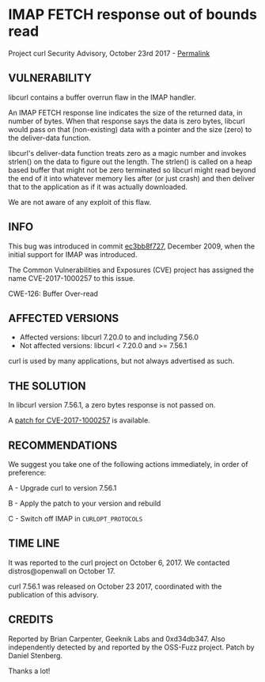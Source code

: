 IMAP FETCH response out of bounds read
======================================

Project curl Security Advisory, October 23rd 2017 -
[Permalink](https://www.curl.se/docs/CVE-2017-1000257.html)

VULNERABILITY
-------------

libcurl contains a buffer overrun flaw in the IMAP handler.

An IMAP FETCH response line indicates the size of the returned data, in number
of bytes. When that response says the data is zero bytes, libcurl would pass
on that (non-existing) data with a pointer and the size (zero) to the
deliver-data function.

libcurl's deliver-data function treats zero as a magic number and invokes
strlen() on the data to figure out the length. The strlen() is called on a
heap based buffer that might not be zero terminated so libcurl might read
beyond the end of it into whatever memory lies after (or just crash) and then
deliver that to the application as if it was actually downloaded.

We are not aware of any exploit of this flaw.

INFO
----

This bug was introduced in commit
[ec3bb8f727](https://github.com/curl/curl/commit/ec3bb8f727), December 2009,
when the initial support for IMAP was introduced.

The Common Vulnerabilities and Exposures (CVE) project has assigned the name
CVE-2017-1000257 to this issue.

CWE-126: Buffer Over-read

AFFECTED VERSIONS
-----------------

- Affected versions: libcurl 7.20.0 to and including 7.56.0
- Not affected versions: libcurl < 7.20.0 and >= 7.56.1

curl is used by many applications, but not always advertised as such.

THE SOLUTION
------------

In libcurl version 7.56.1, a zero bytes response is not passed on.

A [patch for CVE-2017-1000257](https://www.curl.se/CVE-2017-1000257.patch) is
available.

RECOMMENDATIONS
---------------

We suggest you take one of the following actions immediately, in order of
preference:

 A - Upgrade curl to version 7.56.1

 B - Apply the patch to your version and rebuild

 C - Switch off IMAP in `CURLOPT_PROTOCOLS`

TIME LINE
---------

It was reported to the curl project on October 6, 2017.  We contacted
distros@openwall on October 17.

curl 7.56.1 was released on October 23 2017, coordinated with the publication
of this advisory.

CREDITS
-------

Reported by Brian Carpenter, Geeknik Labs and 0xd34db347. Also independently
detected by and reported by the OSS-Fuzz project. Patch by Daniel Stenberg.

Thanks a lot!
